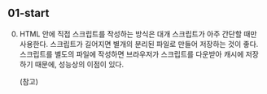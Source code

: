 ## 01-start

0.  <script> 태그를 이용하면 자바스크립트 프로그램을 HTML 문서 대부분의 위치에 삽입할 수 있다.

1.  외부 스크립트
    자바스크립트 코드의 양이 많은 경우엔, 파일로 소분하여 저장할 수 있다.
    <script src="/path/to/script.js"></script>

    HTML 안에 직접 스크립트를 작성하는 방식은 대개 스크립트가 아주 간단할 때만 사용한다.
    스크립트가 길어지면 별개의 분리된 파일로 만들어 저장하는 것이 좋다.
    스크립트를 별도의 파일에 작성하면 브라우저가 스크립트를 다운받아 캐시에 저장하기 때문에, 성능상의 이점이 있다.

    (참고) <script> 태그는 src 속성과 내부 코드를 동시에 가지지 못한다.

2.  ECMAScript5(ES5)가 등장하기 전까지 있었던 javascript의 여러가지 불완전한 문법이 
    기존사이트에 영원히 박제되는 경우가 있었다. 해당사항을 극복하더라도, 호환성 문제를 해결하기위해 
    엄격모드에서만 해당 변경사항이 활성화 되도록 해놓았다.

    엄격모드를 만드는 "use strict"는 반드시 스크립트 최상단에 위치시키자.
    use strict를 취소할 방법은 없다. 
    
    코드를 클래스와 모듈을 사용해 구성한다면 "use strict"를 생략해도 된다.
    그런데 아직은 이 둘을 배우지 않았으니 "use strict"를 귀한 손님처럼 모시도록 하자.

3.  대다수의 자바스크립트 애플리케이션은 사용자나 서버로부터 입력받은 정보를 처리하는 방식으로 동작한다.
    변수는 이러한 정보를 저장하는 용도로 사용된다.

    변수는 데이터를 저장할 때 쓰이는 '이름이 붙은 저장소' 이다.
    자바스크립트에선 let 키워드를 사용해 변수를 생성(선언)한다.

4.  변수명은 숫자로 시작해선 안된다
    그리고 하이폰 은 변수명에 올 수 없다.

5.  변화하지 않는 변수를 선언할 땐, let 대신 const를 사용한다.
    상수는 재할당할 수 없으므로 상수를 변경하려고 하면 에러가 발생한다.

6.  기억하기 힘든 값을 변수에 할당해 별칭으로 사용하는 것은 널리 사용되는 관습이다.
    이런 상수는 대문자와 밑줄로 구성된 이름으로 명명한다.
    const COLOR_ORANGE = "#FF7F00";
    COLOR_ORANGE가 #FF7F00보다 훨씬 유의미하므로, 코드 가독성이 증가한다.

7.  바람직한 변수명
    변수명은 간결하고, 명확해야 한다.
    실제 프로젝트에선 맨 처음부터 완전히 독립적인 코드를 작성하기보다 기존 코드의 틀을 변경하고 확장하는데 대부분의 시간을 보낸다.
    작성했던 코드를 얼마 후에 다시 봤을 때, 정보에 알맞은 이름이 적혀있으면 정보를 더 쉽게 찾을 수 있다.
   
    - userName 이나 shoppingCart처럼 사람이 읽을 수 있는 이름을 사용.
    - 무엇을 하고 있는지 명확히 알고 있지 않을 경우 외에는 줄임말이나 a, b, c와 같은 짧은 이름은 피한다.
    - 최대한 서술적이고 간결하게 명명하자. data와 value는 나쁜 이름의 예시.
    - 자신만의 규칙이나 소속된 팀의 규칙을 따르세요. 
      만약 사이트 방문객을 'user’라고 부르기로 했다면, 이와 관련된 변수를 currentVisitor나 newManInTown이 아닌 currentUser나 newUser라는 이름으로 지어야 한다.

8.  alert, prompt, confirm을 이용한 상호작용

    alert 함수가 실행되면 사용자가 ‘확인(OK)’ 버튼을 누를 때까지 메시지를 보여주는 창이 계속 떠있게 된다.
    
    브라우저에서 제공하는 prompt 함수는 두 개의 인수를 받는다. result = prompt(title, [default]);
    함수가 실행되면 텍스트 메시지와 입력 필드(input field), 확인(OK) 및 취소(Cancel) 버튼이 있는 모달 창을 띄워준다.

    IE 사용자를 비롯한 모든 사용자에게 깔끔한 프롬프트를 보여주려면 아래와 같이 두 번째 매개변수를 항상 전달해 줄 것을 권장한다.
    let test = prompt("Test", ''); // <-- IE 사용자를 위한 매개변수 처리

    confirm 함수는 매개변수로 받은 question(질문)과 확인 및 취소 버튼이 있는 모달 창을 보여준다.
    사용자가 확인 버튼을 누르면 true, 그 외의 경우는 false를 반환
    let isBoss = confirm("당신이 주인인가요?");
    alert( isBoss ); // 확인 버튼을 눌렀다면 true가 출력됨.

9.  nullish 병합 연산자 ??를 사용하면 짧은 문법으로 여러 피연산자 중 그 값이 확정되어있는 변수를 찾을 수 있다.
    a ?? b 의 평가 결과는 다음과 같다;
    a가 null도 아니고 undefined도 아니면 a
    그 외의 경우는 b
    x = (a !== null && a !== undefined) ? a : b;

10. while 반복문
    개발을 하다 보면 여러 동작을 반복해야 하는 경우가 종종 생긴다.
    상품 목록에서 상품을 차례대로 출력하거나 숫자를 1부터 10까지 하나씩 증가시키면서 동일한 코드를 반복 실행해야 하는 경우같은 것들을 말한다. 반복문을 사용하면 동일한 코드를 여러 번 반복할 수 있다.

    while (condition) {
        // 코드
        // '반복문 본문(body)'이라 불림
    }
    condition이 truthy 이면 반복문 본문의 코드가 실행된다.
    아래 반복문은 i < 3을 만족할 동안 i를 출력한다

    let i = 0;
    while (i < 3) { // 0, 1, 2가 출력된다.
        alert (i);
        i++;
    }
    반복문 본문이 한 번 실행되는 것을 반복(iteration, 이터레이션)이라고 부른다. 위 예시에선 반복문이 세 번의 이터레이션을 만든다. i++ 가 없었다면 이론적으로 반복문이 영원히 반복되었을 것이다.

11. switch 문
    복수의 if 조건문은 switch문으로 바꿀 수 있다.
    switch 문을 사용한 비교법은 특정 변수를 다양한 상황에서 비교할 수 있게 해준다.
    그리고 코드 자체가 비교 상황을 잘 설명한다는 장점도 있다.

    switch 문은 하나 이상의 case 문으로 구성된다. 대개 default 문도 있지만, 이는 필수는 아니다.
    const dayOfWeek = "월요일";
    let message;

    switch (dayOfWeek) {
    case "월요일":
        message = "한 주의 시작, 화이팅!";
        break;
    case "금요일":
        message = "불금! 주말을 즐길 준비하세요!";
        break;
    case "토요일":
    case "일요일":
        message = "즐거운 주말 보내세요!";
        break;
    default:
        message = "평범한 하루네요.";
    }

    console.log(message); // 출력: 한 주의 시작, 화이팅!
    
    ---

    여러개의 case문은 한데 묶을 수 있다.
    let a = 3;

    switch (a) {
    case 4:
        alert('계산이 맞습니다!');
        break;

    case 3: // (*) 두 case문을 묶음
    case 5:
        alert('계산이 틀립니다!');
        alert("수학 수업을 다시 들어보는걸 권유 드립니다.");
        break;

    default:
        alert('계산 결과가 이상하네요.');
    }

12. 함수는 프로그램을 구성하는 주요 '구성 요소(building block)이다.
    함수를 이용하면 중복 없이 유사한 동작을 하는 코드를 여러 번 호출할 수 있다.

    함수 선언(function delacration) 방식을 사용하여 함수를 만든다.

13. function 키워드, 함수 이름, 괄호로 둘러싼 매개변수를 차례로 써주면 함수를 선언할 수 있다.

    function name(parameter1, parameter2, ... parameterN) {
    // 함수 본문
    }

    또한, 새롭게 정의한 함수는 함수 이름 옆에 괄호를 붙여 호출할 수 있다.
    function showMessage() {
    alert( '안녕하세요!' );
    }

    showMessage();
    showMessage();

    이렇게 하면 showMessage를 두 번 호출했으므로 얼럿 창이 두 번 뜬다.

14. 함수 내에서 선언한 변수인 지역 변수(local variable)는 함수 안에서만 접근할 수 있다.

15. 한수 내부에서 함수 외부의 변수인 외부 변수(outer variable)에 접근할 수 있다.
    마찬가지로 수정도 가능하다.

    하지만 외부 변수는 지역 변수가 없는 경우에만 사용할 수 있다.
    함수 외부에 선언된 변수는 전역 변수(global variable) 라고 부른다.

    변수는 연관되는 함수 내에 선언하고, 전역 변수는 되도록 사용하지 않는 것이 좋다.
    비교적 근래에 작성된 코드들은 대부분 전역변수를 사용하지 않거나 최소한으로만 사용한다.
    다만 프로젝트 전반에서 사용되는 데이터는 전역 변수에 저장하는 것이 유용한 경우도 있으니 이 점을 알아두면 좋다.

16. 매개변수 (parameter)를 이용하면 임의의 데이터를 함수 안에 전달할 수 있다.
    매개변수는 인자(parameter) 라고 불리기도 한다.

    아래 예시에서 함수 showMessage는 매개변수 from과 text를 가진다.
    function showMessage(from, text) { // 인자: from, text
    alert(from + ': ' + text);
    }

    showMessage('Ann', 'Hello!'); // Ann: Hello! (*)
    showMessage('Ann', "What's up?"); // Ann: What's up? (**)   

17. 자바스크립트는 괄호가 있어야만 함수가 호출된다.

18. 끝에 세미 클론은 왜 있는가
    함수 표현식의 끝에 왜 세미 콜론 ;이 붙는지 의문이 들 수 있다.
    함수 선언문에는 세미 콜론이 없는데 말이다.

    function sayHi() {
    // ...
    }

    let sayHi = function() {
    // ...
    };

    이유는 간단하다.
    if { ... }, for { }, function f { } 같이 중괄호로 만든 코드 블록 끝엔 ;이 없어도 된다.

    모든 구믄의 끝엔 세미 콜론 ; 을 붙이는 게 좋다.
    함수 표현식에 쓰인 세미 콜론은 함수 표현식 때문에 붙여진 게 아니라, 구문의 끝이기 때문에 붙여졌다.

19. 자바스크립트엔 세 종류의 논리 연산자 ||(OR), &&(AND), !(NOT)이 있다.

20. || (OR)
    'OR'연산자는 두 개의 수직선 기호로 만들 수 있다.
    
    result = a || b;
    -> 인수 중 하나라도 true이면 ture를 반환하고, 그렇지 않으면 false.

21. 첫 번째 truthy를 찾는 OR 연산자 ‘||’

    전통적인 방식이다. 이제 자바스크립트에서만 제공하는 논리연산자 OR의 추가기능에 대해 알아보자.
    추가 기능은 아래와 같은 알고리즘으로 동작한다.
    OR 연산자와 피연산자가 여러 개인 경우:
    result = value1 || value2 || value3;

    이때 연산 순서는 다음과 같다.
    0. 가장 왼쪽 피연산자부터 시작해 오른쪽으로 나아가며 피연산자를 평가한다.
    1. 각 피연산자를 불린형으로 변환한다.
    2. 변환 후 그 값이 true이면 연산을 멈추고 해당 피연산자의 변환 전 원래 값을 반환한다.
    3. 피연산자 모두를 평가한 경우(모든 피연산자가 false로 평가되는 경우)엔 마지막 피연산자를 반환한다.
    ** 여기서 핵심은 반환 값이 형 변환을 하지 않은 원래 값이라는 것이다.

    OR "||" 연산자를 여러 개 체이닝(chaining) 하면 첫 번째 truthy를 반환합니다. 피연산자에 truthy가 하나도 없다면 마지막 피연산자를 반환한다.

    이런 OR 연산자의 추가 기능을 이용하면 여러 용도로 OR 연산자를 활용할 수 있다.

22. 변수 또는 표현식으로 구성된 목록에서 첫 번째 truthy 얻기
    firstName, lastName, nickName 이란 변수가 있는데 이 값들은 모두 옵션 값이라고 하자.
    OR 연산자 || 을 사용하면 실제 값이 들어있는 변수를 찾고, 그 값들을 보여줄 수 있다. 변수 모두에 값이 없는 경우엔 익명을 보여주자.

23. 단락 평가
    OR 연산자 || 가 제공하는 또 다른 기능은 '단락 평가(short circut evaluation)'이다.

    위에서 설명해 드린 바와 같이 OR || 은 왼쪽부터 시작해서 오른쪽으로 평가를 진행하는데, truthy를 만나면 나머지 값들은 건드리지 않은 채 평가를 멈춘다. 이런 프로세스를 '단락 평가'라고 한다.

    단락 평가의 동작 방식은 두 번째 피연산자가 변수 할당과 같은 부수적인 효과(side effect)를 가지는 표현식일 때 명확히 볼 수 있다.

    아래 예시를 실행하면 두 번째 메세지만 출력된다.

    true || alert("not printed");
    false || alert("printed");

    첫 번째 줄의 || 연산자는 true 를 만나자마자 평가를 멈추기 때문에 alert가 실행되지 않는다.
    단락 평가는 연산자 왼쪽 조건이 falsy일 때만 명령어를 실행하고자 할 때 자주 쓰인다.

24. && (AND)
    두 개의 앰퍼샌드를 연달아 쓰면 AND 연산자 && 를 만들 수 있다.
    result = a && b;
    전통적인 프로그래밍에서 AND 연산자는 두 연산자가 모두 참일 때 true를 반환한다. 그 외의 경우에는 false를 반환한다.

25. AND 연산자와 피연산자가 여러 개인 경우를 살펴보자.
    result = value1 && value2 && value3;
    0. 가장 왼쪽 피연산자부터 시작해 오른쪽으로 나아가며 피연산자를 평가한다.
    1. 각 피연산자는 불린형으로 변환된다.
    2. 변환 후 값이 false이면 평가를 멈추고 해당 피연산자의 변환 전 원래 값을 반환한다.
    3. 피연산자 모두가 평가되는 경우(모든 피연산자가 true로 평가되는 경우)엔 마지막 피연산자가 반환된다.
    ** AND 연산자는 첫 번째 falsy를 반환한다. 피연산자에 falsy가 없다면 마지막 값을 반환한다.
    ** 위 알고리즘은 OR 연산자의 알고리즘과 유사하다. 차이점은 AND 연산자가 첫 번째 falsy를 반환하는 반면,
       OR은 첫 번째 truthy를 반환한다는 것이다.

26. &&의 우선순위가 ||보다 높다.
    AND 연산자 &&의 우선순위는 OR 연산자 ||보다 높다.
    따라서 a && b || c && d는 (a && b) || (c && d)와 동일하게 동작한다.

27. if를 ||나 &&로 대체하지 않는다.
    어떤 개발자는 AND 연산자 &&를 if 문을 '짧게' 줄이는 용도로 사용하곤 한다.

    예시:
    let x = 1;
    
    (x > 0) && alert( '0보다 큽니다!' );

    && 의 오른쪽 피연산자는 평가가 && 우측까지 진행되어야 실행됩니다. 즉, (x > 0)이 참인 경우에만 alert 문이 실행된다.
    위 코드를 if 문을 써서 바꾸면 다음과 같다.

    let x = 1;

    if (x > 0) alert( '0보다 큽니다!' );

    &&를 사용한 코드가 더 짧긴 하지만 if 문을 사용한 예시가 코드에서 무엇을 구현하고자 하는지 더 명백히 드러내고, 가독성도 좋습니다.
    그러니 if 조건문이 필요하면 if를 사용하고 AND 연산자는 연산자 목적에 맞게 사용합시다.

28. 

29. 

30. 

31. 
